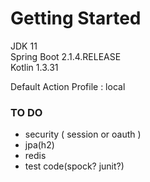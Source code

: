 # Getting Started

JDK 11  
Spring Boot 2.1.4.RELEASE  
Kotlin 1.3.31  

Default Action Profile : local 


### TO DO

* security ( session or oauth )
* jpa(h2)
* redis
* test code(spock? junit?)
